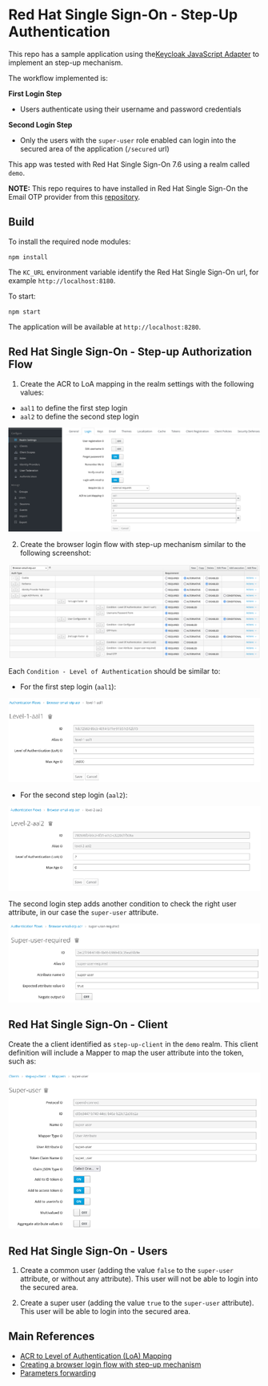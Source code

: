 # Red Hat Single Sign-On - Step-Up Authentication

This repo has a sample application using the[Keycloak JavaScript Adapter](https://access.redhat.com/documentation/en-us/red_hat_single_sign-on/7.6/html-single/securing_applications_and_services_guide/index#javascript_adapter_reference)
to implement an step-up mechanism.

The workflow implemented is:

**First Login Step**

* Users authenticate using their username and password credentials

**Second Login Step**

* Only the users with the `super-user` role enabled can login into the secured area of
the application (`/secured` url)

This app was tested with Red Hat Single Sign-On 7.6 using a realm called `demo`.

**NOTE:** This repo requires to have installed in Red Hat Single Sign-On the
Email OTP provider from this [repository](https://github.com/rmarting/keycloak-2fa-email-authenticator).

## Build

To install the required node modules:

```shell
npm install 
```

The `KC_URL` environment variable identify the Red Hat Single Sign-On url, for
example `http://localhost:8180`.

To start:

```shell
npm start
```

The application will be available at `http://localhost:8280`.

## Red Hat Single Sign-On - Step-up Authorization Flow

1. Create the ACR to LoA mapping in the realm settings with the following
values:

* `aal1` to define the first step login
* `aal2` to define the second step login

![ACR to LoA Mapping](./img/realm-login-acr-loa-mapping.png)

2. Create the browser login flow with step-up mechanism similar to the
following screenshot:

![Browser Email OTP with ACR](./img/browser-email-otp-acr.png)

Each `Condition - Level of Authentication` should be similar to:

* For the first step login (`aal1`):

![Level 1 - aal1](./img/browser-email-otp-acr-level-1-aal1.png)

* For the second step login (`aal2`):

![Level 2 - aal2](./img/browser-email-otp-acr-level-2-aal2.png)

The second login step adds another condition to check the right user attribute,
in our case the `super-user` attribute.

![Super user attribute condition](./img/browser-email-otp-acr-user-attribute.png)

## Red Hat Single Sign-On - Client

Create the a client identified as `step-up-client` in the `demo` realm. This client definition
will include a Mapper to map the user attribute into the token, such as:

![Super user attribute mapper](./img/step-up-client-super-user-mapper.png)

## Red Hat Single Sign-On - Users

1. Create a common user (adding the value `false` to the `super-user` attribute, or without any attribute). This user will not be able to login into the secured area.

2. Create a super user (adding the value `true` to the `super-user` attribute). This user will
be able to login into the secured area.

## Main References

* [ACR to Level of Authentication (LoA) Mapping](https://access.redhat.com/documentation/en-us/red_hat_single_sign-on/7.6/html-single/server_administration_guide/index#mapping-acr-to-loa-realm)
* [Creating a browser login flow with step-up mechanism](https://access.redhat.com/documentation/en-us/red_hat_single_sign-on/7.6/html-single/server_administration_guide/index#step-up-flow)
* [Parameters forwarding](https://access.redhat.com/documentation/en-us/red_hat_single_sign-on/7.6/html-single/securing_applications_and_services_guide/index#params_forwarding)
